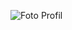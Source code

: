 ![Foto Profil](https://drive.google.com/file/d/1Mn1v60QDh4uzoUAWs9Pb9sesQtOYvugJ/view?usp=drivesdk/foto.jpg?raw=true)
